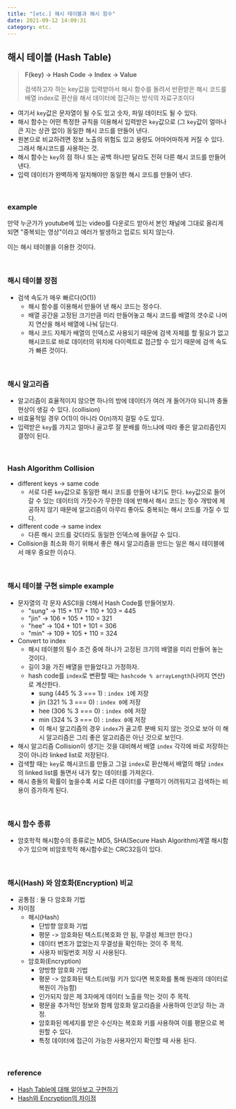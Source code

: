 ```yaml
---
title: "[etc.] 해시 테이블과 해시 함수"
date: 2021-09-12 14:09:31
category: etc.
---
```


## 해시 테이블 (Hash Table)
> **F(key) → Hash Code → Index → Value**
>
> 검색하고자 하는 key값을 입력받아서 해시 함수를 돌려서 반환받은 해시 코드를 배열 index로 환산을 해서 데이터에 접근하는 방식의 자료구조이다

- 여기서 `key`값은 문자열이 될 수도 있고 숫자, 파일 데이터도 될 수 있다.
- 해시 함수는 어떤 특정한 규칙을 이용해서 입력받은 `key`값으로 (그 `key`값이 얼마나 큰 지는 상관 없이) 동일한 해시 코드를 만들어 낸다.
- 원본으로 비교하려면 정보 노출의 위험도 있고 용량도 어마어마하게 커질 수 있다. 그래서 해시코드를 사용하는 것.
- 해시 함수는 `key`의 점 하나 또는 공백 하나만 달라도 전혀 다른 해시 코드를 만들어 낸다.
- 입력 데이터가 완벽하게 일치해야만 동일한 해시 코드를 만들어 낸다.

<br />

### example

만약 누군가가 youtube에 있는 video를 다운로드 받아서 본인 채널에 그대로 올리게 되면 "중복되는 영상"이라고 에러가 발생하고 업로드 되지 않는다.

이는 해시 테이블을 이용한 것이다.

<br />

### 해시 테이블 장점

- 검색 속도가 매우 빠르다(O(1))
    - 해시 함수를 이용해서 만들어 낸 해시 코드는 정수다.
    - 배열 공간을 고정된 크기만큼 미리 만들어놓고 해시 코드를 배열의 갯수로 나머지 연산을 해서 배열에 나눠 담는다.
    - 해시 코드 자체가 배열의 인덱스로 사용되기 때문에 검색 자체를 할 필요가 없고 해시코드로 바로 데이터의 위치에 다이렉트로 접근할 수 있기 때문에 검색 속도가 빠른 것이다.

<br />

### 해시 알고리즘
- 알고리즘이 효율적이지 않으면 하나의 방에 데이터가 여러 개 들어가야 되니까 충돌 현상이 생길 수 있다. (collision)
- 비효율적일 경우 O(1)이 아니라 O(n)까지 걸릴 수도 있다.
- 입력받은 `key`를 가지고 얼마나 골고루 잘 분배를 하느냐에 따라 좋은 알고리즘인지 결정이 된다.

<br />

### Hash Algorithm Collision
- different keys → same code
    - 서로 다른 `key`값으로 동일한 해시 코드를 만들어 내기도 한다. `key`값으로 들어갈 수 있는 데이터의 가짓수가 무한한 데에 반해서 해시 코드는 정수 개밖에 제공하지 않기 때문에 알고리즘이 아무리 좋아도 중복되는 해시 코드를 가질 수 있다.
- different code → same index
   - 다른 해시 코드를 갖더라도 동일한 인덱스에 들어갈 수 있다.
- Collision을 최소화 하기 위해서 좋은 해시 알고리즘을 만드는 일은 해시 테이블에서 매우 중요한 이슈다.
    
<br />

### 해시 테이블 구현 simple example

- 문자열의 각 문자 ASCII을 더해서 Hash Code를 만들어보자.
    - "sung" → 115 + 117 + 110 + 103 = 445
    - "jin" → 106 + 105 + 110 = 321
    - "hee" → 104 + 101 + 101 = 306
    - "min" → 109 + 105 + 110 = 324
- Convert to index
    - 해시 테이블의 필수 조건 중에 하나가 고정된 크기의 배열을 미리 만들어 놓는 것이다.
    - 길이 3을 가진 배열을 만들었다고 가정하자.
    - hash code를 `index`로 변환할 때는 `hashcode % arrayLength`(나머지 연산) 로 계산한다.
        - sung (445 % 3 === 1) : `index 1`에 저장
        - jin (321 % 3 === 0) : `index 0`에 저장
        - hee (306 % 3 === 0) : `index 0`에 저장
        - min (324 % 3 === 0) : `index 0`에 저장
        - 이 해시 알고리즘의 경우 `index`가 골고루 분배 되지 않는 것으로 보아 이 해시 알고리즘은 그리 좋은 알고리즘은 아닌 것으로 보인다.
- 해시 알고리즘 Collision이 생기는 것을 대비해서 배열 `index` 각각에 바로 저장하는 것이 아니라 linked list로 저장된다.
- 검색할 때는 `key`로 해시코드를 만들고 그걸 `index`로 환산해서 배열의 해당 `index`의 linked list를 돌면서 내가 찾는 데이터를 가져온다.
- 해시 충돌의 확률이 높을수록 서로 다른 데이터를 구별하기 어려워지고 검색하는 비용이 증가하게 된다.

<br />

### 해시 함수 종류

- 암호학적 해시함수의 종류로는 MD5, SHA(Secure Hash Algorithm)계열 해시함수가 있으며 비암호학적 해시함수로는 CRC32등이 있다.

<br />

### 해시(Hash) 와 암호화(Encryption) 비교
- 공통점 : 둘 다 암호화 기법
- 차이점
    - 해시(Hash)
        - 단방향 암호화 기법
        - 평문 -> 암호화된 텍스트(복호화 안 됨, 무결성 체크만 한다.)
        - 데이터 변조가 없었는지 무결성을 확인하는 것이 주 목적.
        - 사용자 비밀번호 저장 시 사용된다.
    - 암호화(Encryption)
        - 양방향 암호화 기법 
        - 평문 -> 암호화된 텍스트(비밀 키가 있다면 복호화를 통해 원래의 데이터로 복원이 가능함)
        - 인가되지 않은 제 3자에게 데이터 노출을 막는 것이 주 목적.
        - 평문을 추가적인 정보와 함께 암호화 알고리즘을 사용하여 인코딩 하는 과정.
        - 암호화된 메세지를 받은 수신자는 복호화 키를 사용하여 이를 평문으로 복원할 수 있다.
        - 특정 데이터에 접근이 가능한 사용자인지 확인할 때 사용 된다.

<br />

### reference

- [Hash Table에 대해 알아보고 구현하기](https://www.youtube.com/watch?v=Vi0hauJemxA)
- [Hash와 Encryption의 차이점](https://brunch.co.kr/@sangjinkang/32)
